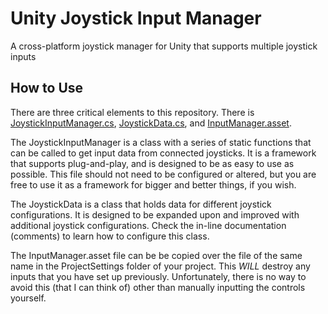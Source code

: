 # Unity Joystick Input Manager
A cross-platform joystick manager for Unity that supports multiple joystick inputs

## How to Use
There are three critical elements to this repository. There is [JoystickInputManager.cs](JoystickInputManager/Assets/Scripts/JoystickInputManager/JoystickInputManager.cs), 
[JoystickData.cs](JoystickInputManager/Assets/Scripts/JoystickInputManager/JoystickData.cs), and [InputManager.asset](JoystickInputManager/ProjectSettings/InputManager.asset).

The JoystickInputManager is a class with a series of static functions that can be called to get input data from connected joysticks. It is a framework that supports plug-and-play, and is designed to be
as easy to use as possible. This file should not need to be configured or altered, but you are free to use it as a framework for bigger and better things, if you wish.

The JoystickData is a class that holds data for different joystick configurations. It is designed to be expanded upon and improved with additional joystick configurations. Check the in-line documentation (comments)
to learn how to configure this class.

The InputManager.asset file can be be copied over the file of the same name in the ProjectSettings folder of your project. This *WILL* destroy any inputs that you have set up previously. Unfortunately, there
is no way to avoid this (that I can think of) other than manually inputting the controls yourself.
